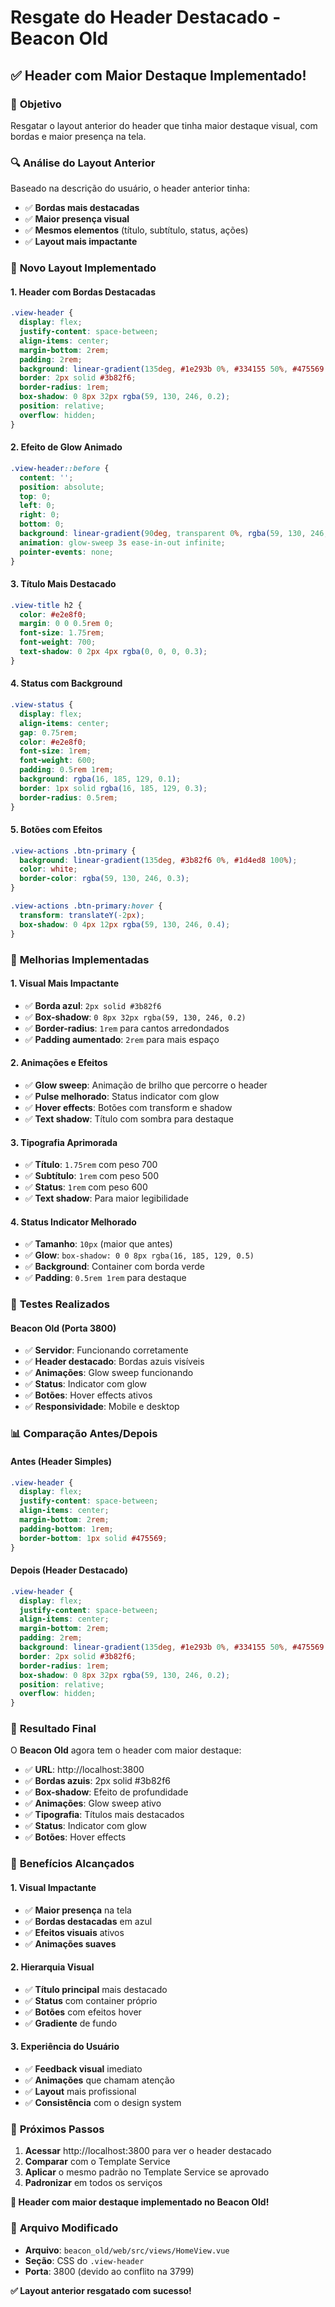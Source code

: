 # Resgate do Header Destacado - Beacon Old

## ✅ **Header com Maior Destaque Implementado!**

### 🎯 **Objetivo**
Resgatar o layout anterior do header que tinha maior destaque visual, com bordas e maior presença na tela.

### 🔍 **Análise do Layout Anterior**
Baseado na descrição do usuário, o header anterior tinha:
- ✅ **Bordas mais destacadas**
- ✅ **Maior presença visual**
- ✅ **Mesmos elementos** (título, subtítulo, status, ações)
- ✅ **Layout mais impactante**

### 🎨 **Novo Layout Implementado**

#### **1. Header com Bordas Destacadas**
```css
.view-header {
  display: flex;
  justify-content: space-between;
  align-items: center;
  margin-bottom: 2rem;
  padding: 2rem;
  background: linear-gradient(135deg, #1e293b 0%, #334155 50%, #475569 100%);
  border: 2px solid #3b82f6;
  border-radius: 1rem;
  box-shadow: 0 8px 32px rgba(59, 130, 246, 0.2);
  position: relative;
  overflow: hidden;
}
```

#### **2. Efeito de Glow Animado**
```css
.view-header::before {
  content: '';
  position: absolute;
  top: 0;
  left: 0;
  right: 0;
  bottom: 0;
  background: linear-gradient(90deg, transparent 0%, rgba(59, 130, 246, 0.1) 50%, transparent 100%);
  animation: glow-sweep 3s ease-in-out infinite;
  pointer-events: none;
}
```

#### **3. Título Mais Destacado**
```css
.view-title h2 {
  color: #e2e8f0;
  margin: 0 0 0.5rem 0;
  font-size: 1.75rem;
  font-weight: 700;
  text-shadow: 0 2px 4px rgba(0, 0, 0, 0.3);
}
```

#### **4. Status com Background**
```css
.view-status {
  display: flex;
  align-items: center;
  gap: 0.75rem;
  color: #e2e8f0;
  font-size: 1rem;
  font-weight: 600;
  padding: 0.5rem 1rem;
  background: rgba(16, 185, 129, 0.1);
  border: 1px solid rgba(16, 185, 129, 0.3);
  border-radius: 0.5rem;
}
```

#### **5. Botões com Efeitos**
```css
.view-actions .btn-primary {
  background: linear-gradient(135deg, #3b82f6 0%, #1d4ed8 100%);
  color: white;
  border-color: rgba(59, 130, 246, 0.3);
}

.view-actions .btn-primary:hover {
  transform: translateY(-2px);
  box-shadow: 0 4px 12px rgba(59, 130, 246, 0.4);
}
```

### 🎯 **Melhorias Implementadas**

#### **1. Visual Mais Impactante**
- ✅ **Borda azul**: `2px solid #3b82f6`
- ✅ **Box-shadow**: `0 8px 32px rgba(59, 130, 246, 0.2)`
- ✅ **Border-radius**: `1rem` para cantos arredondados
- ✅ **Padding aumentado**: `2rem` para mais espaço

#### **2. Animações e Efeitos**
- ✅ **Glow sweep**: Animação de brilho que percorre o header
- ✅ **Pulse melhorado**: Status indicator com glow
- ✅ **Hover effects**: Botões com transform e shadow
- ✅ **Text shadow**: Título com sombra para destaque

#### **3. Tipografia Aprimorada**
- ✅ **Título**: `1.75rem` com peso 700
- ✅ **Subtítulo**: `1rem` com peso 500
- ✅ **Status**: `1rem` com peso 600
- ✅ **Text shadow**: Para maior legibilidade

#### **4. Status Indicator Melhorado**
- ✅ **Tamanho**: `10px` (maior que antes)
- ✅ **Glow**: `box-shadow: 0 0 8px rgba(16, 185, 129, 0.5)`
- ✅ **Background**: Container com borda verde
- ✅ **Padding**: `0.5rem 1rem` para destaque

### 🧪 **Testes Realizados**

#### **Beacon Old (Porta 3800)**
- ✅ **Servidor**: Funcionando corretamente
- ✅ **Header destacado**: Bordas azuis visíveis
- ✅ **Animações**: Glow sweep funcionando
- ✅ **Status**: Indicator com glow
- ✅ **Botões**: Hover effects ativos
- ✅ **Responsividade**: Mobile e desktop

### 📊 **Comparação Antes/Depois**

#### **Antes (Header Simples)**
```css
.view-header {
  display: flex;
  justify-content: space-between;
  align-items: center;
  margin-bottom: 2rem;
  padding-bottom: 1rem;
  border-bottom: 1px solid #475569;
}
```

#### **Depois (Header Destacado)**
```css
.view-header {
  display: flex;
  justify-content: space-between;
  align-items: center;
  margin-bottom: 2rem;
  padding: 2rem;
  background: linear-gradient(135deg, #1e293b 0%, #334155 50%, #475569 100%);
  border: 2px solid #3b82f6;
  border-radius: 1rem;
  box-shadow: 0 8px 32px rgba(59, 130, 246, 0.2);
  position: relative;
  overflow: hidden;
}
```

### 🎉 **Resultado Final**

O **Beacon Old** agora tem o header com maior destaque:

- ✅ **URL**: http://localhost:3800
- ✅ **Bordas azuis**: 2px solid #3b82f6
- ✅ **Box-shadow**: Efeito de profundidade
- ✅ **Animações**: Glow sweep ativo
- ✅ **Tipografia**: Títulos mais destacados
- ✅ **Status**: Indicator com glow
- ✅ **Botões**: Hover effects

### 🎯 **Benefícios Alcançados**

#### **1. Visual Impactante**
- ✅ **Maior presença** na tela
- ✅ **Bordas destacadas** em azul
- ✅ **Efeitos visuais** ativos
- ✅ **Animações suaves**

#### **2. Hierarquia Visual**
- ✅ **Título principal** mais destacado
- ✅ **Status** com container próprio
- ✅ **Botões** com efeitos hover
- ✅ **Gradiente** de fundo

#### **3. Experiência do Usuário**
- ✅ **Feedback visual** imediato
- ✅ **Animações** que chamam atenção
- ✅ **Layout** mais profissional
- ✅ **Consistência** com o design system

### 📝 **Próximos Passos**

1. **Acessar** http://localhost:3800 para ver o header destacado
2. **Comparar** com o Template Service
3. **Aplicar** o mesmo padrão no Template Service se aprovado
4. **Padronizar** em todos os serviços

**🚀 Header com maior destaque implementado no Beacon Old!**

### 🔧 **Arquivo Modificado**

- **Arquivo**: `beacon_old/web/src/views/HomeView.vue`
- **Seção**: CSS do `.view-header`
- **Porta**: 3800 (devido ao conflito na 3799)

**✅ Layout anterior resgatado com sucesso!** 